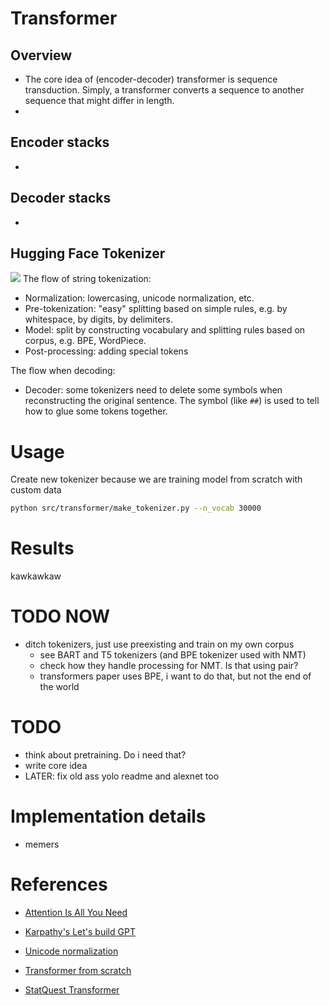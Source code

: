 # Transformer

## Overview
* The core idea of (encoder-decoder) transformer is sequence transduction. Simply, a transformer converts a sequence to another sequence that might differ in length.
* 

## Encoder stacks
* 

## Decoder stacks
* 

## Hugging Face Tokenizer
![](https://huggingface.co/datasets/huggingface-course/documentation-images/resolve/main/en/chapter6/tokenization_pipeline.svg)
The flow of string tokenization:
* Normalization: lowercasing, unicode normalization, etc.
* Pre-tokenization: "easy" splitting based on simple rules, e.g. by whitespace, by digits, by delimiters.
* Model: split by constructing vocabulary and splitting rules based on corpus, e.g. BPE, WordPiece.
* Post-processing: adding special tokens

The flow when decoding:
* Decoder: some tokenizers need to delete some symbols when reconstructing the original sentence. The symbol (like `##`) is used to tell how to glue some tokens together.

# Usage
Create new tokenizer because we are training model from scratch with custom data
```bash
python src/transformer/make_tokenizer.py --n_vocab 30000
```

# Results
kawkawkaw

# TODO NOW
* ditch tokenizers, just use preexisting and train on my own corpus
    * see BART and T5 tokenizers (and BPE tokenizer used with NMT)
    * check how they handle processing for NMT. Is that using pair?
    * transformers paper uses BPE, i want to do that, but not the end of the world 

# TODO
* think about pretraining. Do i need that?
* write core idea 
* LATER: fix old ass yolo readme and alexnet too

# Implementation details
* memers

# References
* [Attention Is All You Need](https://arxiv.org/abs/1706.03762)
* [Karpathy's Let's build GPT](https://www.youtube.com/watch?v=kCc8FmEb1nY)
* [Unicode normalization](https://towardsdatascience.com/what-on-earth-is-unicode-normalization-56c005c55ad0)

* [Transformer from scratch](https://www.youtube.com/watch?v=U0s0f995w14)
* [StatQuest Transformer](https://www.youtube.com/watch?v=zxQyTK8quyY)